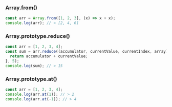 ### Array.from()

```javascript
const arr = Array.from([1, 2, 3], (x) => x + x);
console.log(arr); // > [2, 4, 6]
```

### Array.prototype.reduce()

```javascript
const arr = [1, 2, 3, 4];
const sum = arr.reduce((accumulator, currentValue, currentIndex, array) => {
  return accumulator + currentValue;
}, 5);
console.log(sum); // > 15
```

### Array.prototype.at()

```javascript
const arr = [1, 2, 3, 4];
console.log(arr.at(1)); // > 2
console.log(arr.at(-1)); // > 4
```
